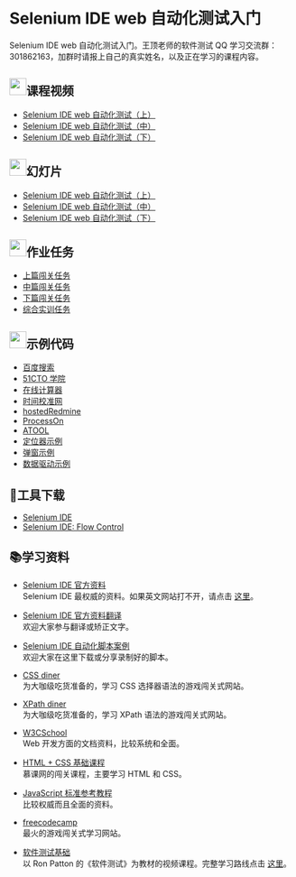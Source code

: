 # Selenium IDE web 自动化测试入门

Selenium IDE web 自动化测试入门。王顶老师的软件测试 QQ 学习交流群：301862163，加群时请报上自己的真实姓名，以及正在学习的课程内容。

## <img src="https://raw.githubusercontent.com/wangding/courses/master/images/video.png" height="30">课程视频

- [Selenium IDE web 自动化测试（上）](http://edu.51cto.com/course/course_id-7320.html)  
- [Selenium IDE web 自动化测试（中）](http://edu.51cto.com/course/course_id-7425.html)
- [Selenium IDE web 自动化测试（下）](http://edu.51cto.com/course/course_id-7578.html)

## <img src="https://raw.githubusercontent.com/wangding/courses/master/images/presentation.png" height="30">幻灯片

- [Selenium IDE web 自动化测试（上）](https://github.com/wangding/courses/blob/master/seleniumIDE/Selenium%20IDE%20WEB%E8%87%AA%E5%8A%A8%E5%8C%96%E6%B5%8B%E8%AF%95%E5%85%A5%E9%97%A8%EF%BC%88%E4%B8%8A%EF%BC%89.pptx?raw=true)  
- [Selenium IDE web 自动化测试（中）](https://github.com/wangding/courses/blob/master/seleniumIDE/Selenium%20IDE%20WEB%E8%87%AA%E5%8A%A8%E5%8C%96%E6%B5%8B%E8%AF%95%E5%85%A5%E9%97%A8%EF%BC%88%E4%B8%AD%EF%BC%89.pptx?raw=true)
- [Selenium IDE web 自动化测试（下）](https://github.com/wangding/courses/blob/master/seleniumIDE/Selenium%20IDE%20WEB%E8%87%AA%E5%8A%A8%E5%8C%96%E6%B5%8B%E8%AF%95%E5%85%A5%E9%97%A8%EF%BC%88%E4%B8%8B%EF%BC%89.pptx?raw=true)

## <img src="https://raw.githubusercontent.com/wangding/courses/master/images/homework.png" height="30">作业任务

- [上篇闯关任务](assignment1.md)
- [中篇闯关任务](assignment2.md)
- [下篇闯关任务](assignment3.md)
- [综合实训任务](assignment4.md)

## <img src="https://raw.githubusercontent.com/wangding/courses/master/images/code.png" height="30">示例代码

- [百度搜索](https://github.com/wangding/selenium-ide-demo/tree/master/baidu)
- [51CTO 学院](https://github.com/wangding/selenium-ide-demo/tree/master/edu51cto)
- [在线计算器](https://github.com/wangding/selenium-ide-demo/tree/master/zxjsq)
- [时间校准网](https://github.com/wangding/selenium-ide-demo/tree/master/time)
- [hostedRedmine](https://github.com/wangding/selenium-ide-demo/tree/master/hostedredmine)
- [ProcessOn](https://github.com/wangding/selenium-ide-demo/tree/master/ProcessOn)
- [ATOOL](https://github.com/wangding/selenium-ide-demo/tree/master/ATOOL)
- [定位器示例](https://github.com/wangding/selenium-ide-demo/tree/master/locator)
- [弹窗示例](https://github.com/wangding/selenium-ide-demo/tree/master/alert)
- [数据驱动示例](https://github.com/wangding/selenium-ide-demo/tree/master/DDT)

## :hammer:工具下载

- [Selenium IDE](https://addons.mozilla.org/zh-CN/firefox/addon/selenium-ide/)
- [Selenium IDE: Flow Control](https://addons.mozilla.org/zh-CN/firefox/addon/flow-control/)

## :books:学习资料

- [Selenium IDE 官方资料](http://www.seleniumhq.org/docs/02_selenium_ide.jsp)  
  Selenium IDE 最权威的资料。如果英文网站打不开，请点击 [这里](https://github.com/wangding/selenium-ide-doc/blob/master/images/selenium-ide-doc.png)。
  
- [Selenium IDE 官方资料翻译](https://github.com/wangding/selenium-ide-doc)  
  欢迎大家参与翻译或矫正文字。
  
- [Selenium IDE 自动化脚本案例](https://github.com/wangding/selenium-ide-demo)  
  欢迎大家在这里下载或分享录制好的脚本。
  
- [CSS diner](http://flukeout.github.io/)  
  为大咖级吃货准备的，学习 CSS 选择器语法的游戏闯关式网站。
  
- [XPath diner](http://www.topswagcode.com/xpath/)  
  为大咖级吃货准备的，学习 XPath 语法的游戏闯关式网站。
  
- [W3CSchool](http://www.w3school.com.cn/)  
  Web 开发方面的文档资料，比较系统和全面。
  
- [HTML + CSS 基础课程](http://www.imooc.com/learn/9)  
  慕课网的闯关课程，主要学习 HTML 和 CSS。
  
- [JavaScript 标准参考教程](http://JavaScript。ruanyifeng。com)  
  比较权威而且全面的资料。
  
- [freecodecamp](https://freecodecamp.cn/)  
  最火的游戏闯关式学习网站。
  
- [软件测试基础](http://edu.51cto.com/course/course_id-1026.html)  
  以 Ron Patton 的《软件测试》为教材的视频课程。完整学习路线点击 [这里](http://www.hostedredmine.com/projects/software_testing/wiki/2016-2)。 

